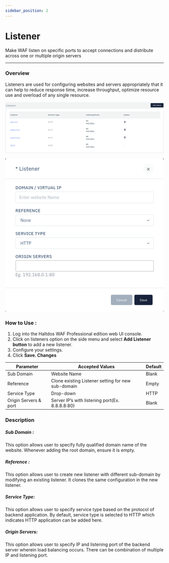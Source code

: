 ```yaml
---
sidebar_position: 2
---
```


# Listener 
Make WAF listen on specific ports to accept connections and distribute across one or multiple origin servers

---

### Overview 
Listeners are used for configuring websites and servers appropriately that it can help to reduce response time, increase throughput, optimize resource use and overload of any single resource.

![Listener](/img/waf/listener.png)

![Listener](/img/waf/addlistener.png)

### How to Use :
1. Log into the Haltdos WAF Professional edition web UI console.
2. Click on listeners option on the side menu and select **Add Listener button** to add a new listener.
3. Configure your settings.
4. Click **Save. Changes**

|Parameter | Accepted Values | Default 
| ----------- | ----------- |---------|
| Sub Domain| Website Name | Blank
| Reference|Clone existing Listener setting for new sub-domain|Empty
Service Type|Drop-down|HTTP
Origin Servers & port|Server IP’s with listening port(Ex. 8.8.8.8:80)|Blank

### Description 
##### **Sub Domain** :
This option allows user to specify fully qualified domain name of the website. Whenever adding the root domain, ensure it is empty.

##### **Reference** :
This option allows user to create new listener with different sub-domain by modifying an existing listener. It clones the same configuration in the new listener.

##### **Service Type**:
This option allows user to specify service type based on the protocol of backend application. By default, service type is selected to HTTP which indicates HTTP application can be added here.

##### **Origin Servers**:
This option allows user to specify IP and listening port of the backend server wherein load balancing occurs. There can be combination of multiple IP and listening port.
